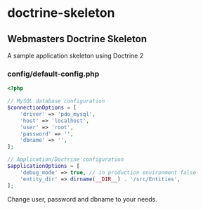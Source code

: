 # doctrine-skeleton

## Webmasters Doctrine Skeleton

A sample application skeleton using Doctrine 2

### config/default-config.php

```php
<?php

// MySQL database configuration
$connectionOptions = [
    'driver' => 'pdo_mysql',
    'host' => 'localhost',
    'user' => 'root',
    'password' => '',
    'dbname' => '',
];

// Application/Doctrine configuration
$applicationOptions = [
    'debug_mode' => true, // in production environment false
    'entity_dir' => dirname(__DIR__) . '/src/Entities',
];

```

Change user, password and dbname to your needs.